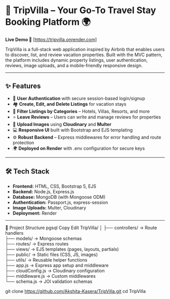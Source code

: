 # 🏡 TripVilla – Your Go-To Travel Stay Booking Platform 🌍
**Live Demo 🚀** [https://tripvilla.onrender.com]

TripVilla is a full-stack web application inspired by Airbnb that enables users to discover, list, and review vacation properties. Built with the MVC pattern, the platform includes dynamic property listings, user authentication, reviews, image uploads, and a mobile-friendly responsive design.

---

## ✨ Features

- 🔐 **User Authentication** with secure session-based login/signup  
- 🏘️ **Create, Edit, and Delete Listings** for vacation stays  
- 📂 **Filter Listings by Categories** – Hotels, Villas, Resorts, and more  
- ⭐ **Leave Reviews** – Users can write and manage reviews for properties  
- 📸 **Upload Images** using **Cloudinary** and **Multer**  
- 💻 **Responsive UI** built with Bootstrap and EJS templating  
- ⚙️ **Robust Backend** – Express middlewares for error handling and route protection  
- 🌍 **Deployed on Render** with .env configuration for secure keys  

---

## 🛠️ Tech Stack

- **Frontend:** HTML, CSS, Bootstrap 5, EJS  
- **Backend:** Node.js, Express.js  
- **Database:** MongoDB (with Mongoose ODM)  
- **Authentication:** Passport.js, express-session  
- **Image Uploads:** Multer, Cloudinary  
- **Deployment:** Render  

---
📁 Project Structure
pgsql
Copy
Edit
TripVilla/
│
├── controllers/        → Route handlers  
├── models/             → Mongoose schemas  
├── routes/             → Express routes  
├── views/              → EJS templates (pages, layouts, partials)  
├── public/             → Static files (CSS, JS, images)  
├── utils/              → Reusable helper functions  
├── app.js              → Express app setup and middleware  
├── cloudConfig.js      → Cloudinary configuration  
├── middleware.js       → Custom middlewares  
└── schema.js           → JOI validation schemas  








git clone https://github.com/Akshita-Kasera/TripVilla.git
cd TripVilla
